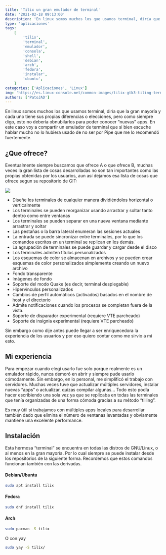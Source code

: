 ```yaml
---
title: 'Tilix un gran emulador de terminal'
date: '2021-02-18 09:13:00'
description: 'En linux somos muchos los que usamos terminal, diría que la gran mayoría y cada uno tiene sus propias diferencias o elecciones'
type: 'aplicaciones'
tags:
    [
        'tilix',
        'terminal',
        'emulador',
        'consola',
        'shell',
        'debian',
        'arch',
        'fedora',
        'instalar',
        'ubuntu',
    ]
categories: ['Aplicaciones', 'Linux']
img: 'https://es.linux-console.net/common-images/tilix-gtk3-tiling-terminal-emulator-for-linux/tilix-with-multiple-tabs.png'
authors: ['PatoJAD']
---
```


En linux somos muchos los que usamos terminal, diría que la gran mayoría y cada uno tiene sus propias diferencias o elecciones, pero como siempre digo, esto no debería obnubilarlos para poder conocer “nuevas” apps. En este caso voy a compartir un emulador de terminal que si bien escuche hablar mucho no lo hubiera usado de no ser por Pipe que me lo recomendó fuertemente.

## ¿Que ofrece?

Eventualmente siempre buscamos que ofrece A o que ofrece B, muchas veces la gran lista de cosas desarrolladas no son tan importantes como las propias obtenidas por los usuarios, aun así dejamos esa lista de cosas que ofrece segun su repositorio de GIT:

![](https://camo.githubusercontent.com/829c1c31ee4acdd88e55585d638e33202bdc3c947c9426c597d133cf7734bb95/68747470733a2f2f676e756e6e312e6769746875622e696f2f74696c69782d7765622f6173736574732f696d616765732f67616c6c6572792f74696c69782d73637265656e73686f742d312e706e67)

-   Diseñe los terminales de cualquier manera dividiéndolos horizontal o verticalmente
-   Los terminales se pueden reorganizar usando arrastrar y soltar tanto dentro como entre ventanas
-   Los terminales se pueden separar en una nueva ventana mediante arrastrar y soltar
-   Las pestañas o la barra lateral enumeran las sesiones actuales
-   La entrada se puede sincronizar entre terminales, por lo que los comandos escritos en un terminal se replican en los demás.
-   La agrupación de terminales se puede guardar y cargar desde el disco
-   Los terminales admiten títulos personalizados
-   Los esquemas de color se almacenan en archivos y se pueden crear esquemas de color personalizados simplemente creando un nuevo archivo
-   Fondo transparente
-   Imágenes de fondo
-   Soporte del modo Quake (es decir, terminal desplegable)
-   Hipervínculos personalizados
-   Cambios de perfil automáticos (activados) basados ​​en el nombre de host y el directorio
-   Admite notificaciones cuando los procesos se completan fuera de la vista.
-   Soporte de disparador experimental (requiere VTE parcheado)
-   Soporte de insignia experimental (requiere VTE parcheado)

Sin embargo como dije antes puede llegar a ser enriquecedora la experiencia de los usuarios y por eso quiero contar como me sirvio a mi esto.

## Mi experiencia

Para empezar cuando elegí usarlo fue solo porque realmente es un emulador rápido, nunca demoró en abrir y siempre pude usarlo cómodamente. Sin embargo, en lo personal, me simplificó el trabajo con servidores. Muchas veces tuve que actualizar múltiples servidores, instalar nuevas “apps” o actualizar, quizas compilar algunas… Todo esto podía hacer escribiendo una sola vez ya que se replicaba en todas las terminales que tenía organizadas de una forma cómoda gracias a su método “tilling”.

Es muy útil si trabajamos con múltiples apps locales para desarrollar también dado que elimina el número de ventanas levantadas y obviamente mantiene una excelente performance.

## Instalación

Esta hermosa “terminal” se encuentra en todas las distros de GNU/Linux, o al menos en la gran mayoría. Por lo cual siempre se puede instalar desde los repositorios de la siguiente forma. Recordemos que estos comandos funcionan también con las derivadas.

#### Debian/Ubuntu

```bash
sudo apt install tilix
```

#### Fedora

```bash
sudo dnf install tilix
```

#### Arch

```bash
sudo pacman -S tilix
```

O con yay

```bash
sudo yay -S tilix/
```
